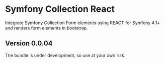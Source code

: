 # Symfony Collection React
Integrate Symfony Collection Form elements using REACT for Symfony 4.1+ and renders form elements in bootstrap.


Version 0.0.04
--------------

The bundle is under development, so use at your own risk.

